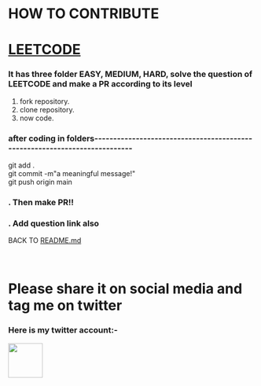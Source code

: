 #   HOW TO CONTRIBUTE
<h1><a href="https://leetcode.com/problemset/all/">LEETCODE</a></h1>

### It has three folder EASY, MEDIUM, HARD, solve the question of LEETCODE and make a PR according to its level

 1. fork repository.
 2. clone repository.
 3. now code.

### after coding in folders---------------------------------------------------------------------------
 git add . 
 <br>
 git commit -m"a meaningful message!"
 <br>
 git push origin main 
 
### . Then make PR!!
### . Add question link also
 BACK TO [README.md](https://github.com/Vanshika2063/Leetcode-Questions/blob/main/README.md)
<br>
<br>
<br>

# Please share it on social media and tag me on twitter

### Here is my twitter account:- 

<a href="https://twitter.com/Vanshika2063">
  <img width="70px" src="twitter.png"  />
</a>
